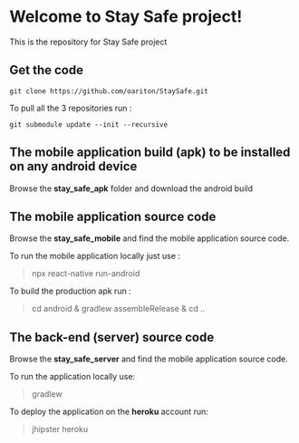 # Welcome to Stay Safe project!

This is the repository for Stay Safe project

## Get the code

```
git clone https://github.com/oariton/StaySafe.git
```
To pull all the 3 repositories run :

```
git submodule update --init --recursive
```

## The mobile application build (apk) to be installed on any android device

Browse the **stay_safe_apk** folder and download the android build

## The mobile application source code

Browse the **stay_safe_mobile** and find the mobile application source  code.

To run the mobile application locally just use :

> npx react-native run-android

To build the production apk run :

> cd android & gradlew assembleRelease & cd ..

## The back-end (server) source code

Browse the **stay_safe_server** and find the mobile application source  code.

To run the application locally use:

> gradlew

To deploy the application on the **heroku**  account run:

> jhipster heroku
